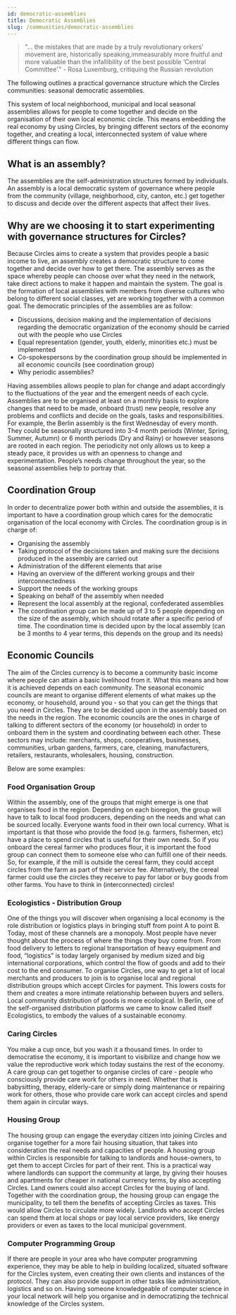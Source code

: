 ```yaml
---
id: democratic-assemblies
title: Democratic Assemblies
slug: /communities/democratic-assemblies
---
```


> "… the mistakes that are made by a truly revolutionary orkers’ movement are, historically speaking,immeasurably more fruitful and more valuable than the infallibility of the best possible ‘Central Committee’." - Rosa Luxemburg, critiquing the Russian revolution

The following outlines a practical governance structure which the Circles communities: seasonal democratic assemblies.

This system of local neighborhood, municipal and local seasonal assemblies allows for people to come together and decide on the organisation of their own local economic circle. This means embedding the real economy by using Circles, by bringing different sectors of the economy together, and creating a local, interconnected system of value where different things can flow.

## What is an assembly?

The assemblies are the self-administration structures formed by individuals.  An assembly is a local democratic system of governance where people from the community (village, neighborhood, city, canton, etc.) get together to discuss and decide over the different aspects that affect their lives.

## Why are we choosing it to start experimenting with governance structures for Circles?

Because Circles aims to create a system that provides people a basic income to live, an assembly creates a democratic structure to come together and decide over how to get there. The assembly serves as the space whereby people can choose over what they need in the network, take direct actions to make it happen and maintain the system. The goal is the formation of local assemblies with members from diverse cultures who belong to different social classes, yet are working together with a common goal. The democratic principles of the assemblies are as follow:

- Discussions, decision making and the implementation of decisions regarding the democratic organization of the economy should be carried out with the people who use Circles
- Equal representation (gender, youth, elderly, minorities etc.) must be implemented
- Co-spokespersons by the coordination group should be implemented in all economic councils (see coordination group)
- Why periodic assemblies?

Having assemblies allows people to plan for change and adapt accordingly to the fluctuations of the year and the emergent needs of each cycle. Assemblies are to be organised at least on a monthly basis to explore changes that need to be made, onboard (trust) new people, resolve any problems and conflicts and decide on the goals, tasks and responsibilities. For example, the Berlin assembly is the first Wednesday of every month. They could be seasonally structured into 3-4 month periods (Winter, Spring, Summer, Autumn) or 6 month periods (Dry and Rainy) or however seasons are rooted in each region. The periodicity not only allows us to keep a steady pace, it provides us with an openness to change and experimentation. People’s needs change throughout the year, so the seasonal assemblies help to portray that.

## Coordination Group

In order to decentralize power both within and outside the assemblies, it is important to have a coordination group which cares for the democratic organisation of the local economy with Circles. The coordination group is in charge of:

- Organising the assembly
- Taking protocol of the decisions taken and making sure the decisions produced in the assembly are carried out
- Administration of the different elements that arise
- Having an overview of the different working groups and their interconnectedness
- Support the needs of the working groups
- Speaking on behalf of the assembly when needed
- Represent the local assembly at the regional, confederated assemblies
- The coordination group can be made up of 3 to 5 people depending on the size of the assembly, which should rotate after a specific period of time. The coordination time is decided upon by the local assembly (can be 3 months to 4 year terms, this depends on the group and its needs)

## Economic Councils

The aim of the Circles currency is to become a community basic income where people can attain a basic livelihood from it. What this means and how it is achieved depends on each community. The seasonal economic councils are meant to organise different elements of what makes up the economy, or household, around you - so that you can get the things that you need in Circles. They are to be decided upon in the assembly based on the needs in the region. The economic councils are the ones in charge of talking to different sectors of the economy (or household) in order to onboard them in the system and coordinating between each other. These sectors may include: merchants, shops, cooperatives, businesses, communities, urban gardens, farmers, care, cleaning, manufacturers, retailers, restaurants, wholesalers, housing, construction.

Below are some examples:

### Food Organisation Group

Within the assembly, one of the groups that might emerge is one that organises food in the region. Depending on each bioregion, the group will have to talk to local food producers, depending on the needs and what can be sourced locally. Everyone wants food in their own local currency. What is important is that those who provide the food (e.g. farmers, fishermen, etc) have a place to spend circles that is useful for their own needs. So if you onboard the cereal farmer who produces flour, it is important the food group can connect them to someone else who can fulfill one of their needs. So, for example, if the mill is outside the cereal farm, they could accept circles from the farm as part of their service fee. Alternatively, the cereal farmer could use the circles they receive to pay for labor or buy goods from other farms. You have to think in (interconnected) circles!

### Ecologistics - Distribution Group

One of the things you will discover when organising a local economy is the role distribution or logistics plays in bringing stuff from point A to point B. Today, most of these channels are a monopoly. Most people have never thought about the process of where the things they buy come from. From food delivery to letters to regional transportation of heavy equipment and food, “logistics” is today largely organised by medium sized and big international corporations, which control the flow of goods and add to their cost to the end consumer. To organise Circles, one way to get a lot of local merchants and producers to join is to organise local and regional distribution groups which accept Circles for payment. This lowers costs for them and creates a more intimate relationship between buyers and sellers. Local community distribution of goods is more ecological. In Berlin, one of the self-organised distribution platforms we came to know called itself Ecologistics, to embody the values of a sustainable economy.

### Caring Circles

You make a cup once, but you wash it a thousand times. In order to democratise the economy, it is important to visibilize and change how we value the reproductive work which today sustains the rest of the economy. A care group can get together to organise circles of care - people who consciously provide care work for others in need. Whether that is babysitting, therapy, elderly-care or simply doing maintenance or repairing work for others, those who provide care work can accept circles and spend them again in circular ways.

### Housing Group

The housing group can engage the everyday citizen into joining Circles and organise together for a more fair housing situation, that takes into consideration the real needs and capacities of people. A housing group within Circles is responsible for talking to landlords and house-owners, to get them to accept Circles for part of their rent. This is a practical way where landlords can support the community at large, by giving their houses and apartments for cheaper in national currency terms, by also accepting Circles. Land owners could also accept Circles for the buying of land. Together with the coordination group, the housing group can engage the municipality, to tell them the benefits of accepting Circles as taxes. This would allow Circles to circulate more widely. Landlords who accept Circles can spend them at local shops or pay local service providers, like energy providers or even as taxes to the local municipal government.

### Computer Programming Group

If there are people in your area who have computer programming experience, they may be able to help in building localized, situated software for the Circles system, even creating their own clients and instances of the protocol. They can also provide support in other tasks like administration, logistics and so on. Having someone knowledgeable of computer science in your local network will help you organise and in democratizing the technical knowledge of the Circles system.
